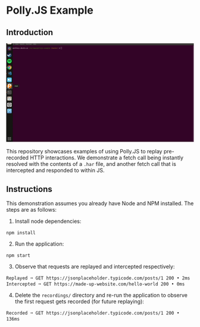 # Polly.JS Example

## Introduction
![Demonstration](https://raw.githubusercontent.com/anthonyhastings/pollyjs-example/master/images/pollyjs-example.gif)

This repository showcases examples of using Polly.JS to replay pre-recorded HTTP interactions. We demonstrate a fetch call being instantly resolved with the contents of a `.har` file, and another fetch call that is intercepted and responded to within JS.

## Instructions
This demonstration assumes you already have Node and NPM installed. The steps are as follows:

1) Install node dependencies:
```shell
npm install
```

2) Run the application:
```shell
npm start
```

3) Observe that requests are replayed and intercepted respectively:
```shell
Replayed ➞ GET https://jsonplaceholder.typicode.com/posts/1 200 • 2ms
Intercepted ➞ GET https://made-up-website.com/hello-world 200 • 0ms
```

4) Delete the `recordings/` directory and re-run the application to observe the first request gets recorded (for future replaying):
```shell
Recorded ➞ GET https://jsonplaceholder.typicode.com/posts/1 200 • 136ms
```